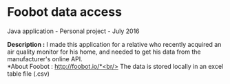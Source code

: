 <h1>Foobot data access</h1>

Java application - Personal project - July 2016

**Description :** I made this application for a relative who recently acquired an air quality monitor for his home, and needed to get his data from the manufacturer's online API.<br/>
*About Foobot : http://foobot.io/*<br/>
The data is stored locally in an excel table file (.csv)

